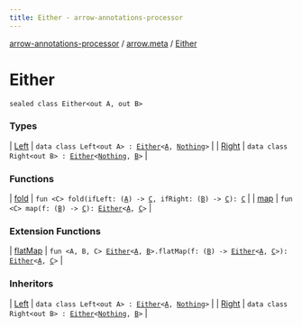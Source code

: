 ```yaml
---
title: Either - arrow-annotations-processor
---
```


[arrow-annotations-processor](../../index.html) / [arrow.meta](../index.html) / [Either](./index.html)

# Either

`sealed class Either<out A, out B>`

### Types

| [Left](-left/index.html) | `data class Left<out A> : `[`Either`](./index.html)`<`[`A`](-left/index.html#A)`, `[`Nothing`](https://kotlinlang.org/api/latest/jvm/stdlib/kotlin/-nothing/index.html)`>` |
| [Right](-right/index.html) | `data class Right<out B> : `[`Either`](./index.html)`<`[`Nothing`](https://kotlinlang.org/api/latest/jvm/stdlib/kotlin/-nothing/index.html)`, `[`B`](-right/index.html#B)`>` |

### Functions

| [fold](fold.html) | `fun <C> fold(ifLeft: (`[`A`](index.html#A)`) -> `[`C`](fold.html#C)`, ifRight: (`[`B`](index.html#B)`) -> `[`C`](fold.html#C)`): `[`C`](fold.html#C) |
| [map](map.html) | `fun <C> map(f: (`[`B`](index.html#B)`) -> `[`C`](map.html#C)`): `[`Either`](./index.html)`<`[`A`](index.html#A)`, `[`C`](map.html#C)`>` |

### Extension Functions

| [flatMap](../flat-map.html) | `fun <A, B, C> `[`Either`](./index.html)`<`[`A`](../flat-map.html#A)`, `[`B`](../flat-map.html#B)`>.flatMap(f: (`[`B`](../flat-map.html#B)`) -> `[`Either`](./index.html)`<`[`A`](../flat-map.html#A)`, `[`C`](../flat-map.html#C)`>): `[`Either`](./index.html)`<`[`A`](../flat-map.html#A)`, `[`C`](../flat-map.html#C)`>` |

### Inheritors

| [Left](-left/index.html) | `data class Left<out A> : `[`Either`](./index.html)`<`[`A`](-left/index.html#A)`, `[`Nothing`](https://kotlinlang.org/api/latest/jvm/stdlib/kotlin/-nothing/index.html)`>` |
| [Right](-right/index.html) | `data class Right<out B> : `[`Either`](./index.html)`<`[`Nothing`](https://kotlinlang.org/api/latest/jvm/stdlib/kotlin/-nothing/index.html)`, `[`B`](-right/index.html#B)`>` |

